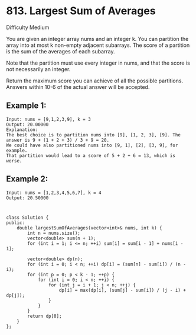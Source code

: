 # 813. Largest Sum of Averages
Difficulty Medium

You are given an integer array nums and an integer k. You can partition the array into at most k non-empty adjacent subarrays. The score of a partition is the sum of the averages of each subarray.

Note that the partition must use every integer in nums, and that the score is not necessarily an integer.

Return the maximum score you can achieve of all the possible partitions. Answers within 10-6 of the actual answer will be accepted.


## Example 1:
```
Input: nums = [9,1,2,3,9], k = 3
Output: 20.00000
Explanation: 
The best choice is to partition nums into [9], [1, 2, 3], [9]. The answer is 9 + (1 + 2 + 3) / 3 + 9 = 20.
We could have also partitioned nums into [9, 1], [2], [3, 9], for example.
That partition would lead to a score of 5 + 2 + 6 = 13, which is worse.
```


## Example 2:
```
Input: nums = [1,2,3,4,5,6,7], k = 4
Output: 20.50000
```


#
```
class Solution {
public:
    double largestSumOfAverages(vector<int>& nums, int k) {
        int n = nums.size();
        vector<double> sum(n + 1);
        for (int i = 1; i <= n; ++i) sum[i] = sum[i - 1] + nums[i - 1];

        vector<double> dp(n);
        for (int i = 0; i < n; ++i) dp[i] = (sum[n] - sum[i]) / (n - i);
        for (int p = 0; p < k - 1; ++p) {
            for (int i = 0; i < n; ++i) {
                for (int j = i + 1; j < n; ++j) {
                    dp[i] = max(dp[i], (sum[j] - sum[i]) / (j - i) + dp[j]);
                }
            }
        }
        return dp[0];
    }
};
```